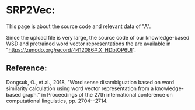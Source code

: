# SRP2Vec:


This page is about the source code and relevant data of "A". 

Since the upload file is very large, the source code of our knowledge-based WSD and pretrained word vector representations the are available in "https://zenodo.org/record/4412086#.X_HDbtOP6Ul".


## Reference:

Dongsuk, O., et al., 2018, "Word sense disambiguation based on word similarity calculation using word vector representation from a knowledge-based graph." in Proceedings of the 27th international conference on computational linguistics, pp. 2704--2714.
